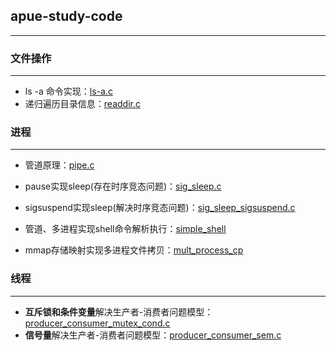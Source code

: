 ## apue-study-code

---

### 文件操作

---

* ls -a 命令实现：[ls-a.c](https://github.com/JakeLin0fly/apue-study-code/blob/master/ls-a.c)
* 递归遍历目录信息：[readdir.c](https://github.com/JakeLin0fly/apue-study-code/blob/master/readdir.c)

### 进程

---

* 管道原理：[pipe.c](https://github.com/JakeLin0fly/apue-study-code/blob/master/pipe.c)

* pause实现sleep(存在时序竞态问题)：[sig_sleep.c](https://github.com/JakeLin0fly/apue-study-code/blob/master/sig_sleep.c)
* sigsuspend实现sleep(解决时序竞态问题)：[sig_sleep_sigsuspend.c](https://github.com/JakeLin0fly/apue-study-code/blob/master/sig_sleep_sigsuspend.c)

* 管道、多进程实现shell命令解析执行：[simple_shell](https://github.com/JakeLin0fly/apue-study-code/tree/master/simple_shell)
* mmap存储映射实现多进程文件拷贝：[mult_process_cp](https://github.com/JakeLin0fly/apue-study-code/tree/master/mult_process_cp)

### 线程

---

* **互斥锁和条件变量**解决生产者-消费者问题模型：[producer_consumer_mutex_cond.c](https://github.com/JakeLin0fly/apue-study-code/blob/master/producer_consumer_mutex_cond.c)
* **信号量**解决生产者-消费者问题模型：[producer_consumer_sem.c](https://github.com/JakeLin0fly/apue-study-code/blob/master/producer_consumer_sem.c)